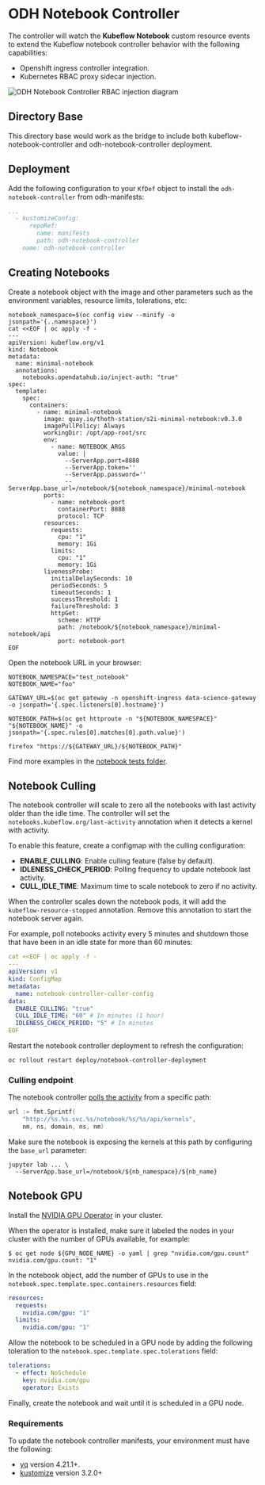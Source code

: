 # ODH Notebook Controller

The controller will watch the **Kubeflow Notebook** custom resource events to
extend the Kubeflow notebook controller behavior with the following
capabilities:

- Openshift ingress controller integration.
- Kubernetes RBAC proxy sidecar injection.

![ODH Notebook Controller RBAC injection
diagram](../odh-notebook-controller/assets/odh-notebook-controller-auth-diagram.png)


## Directory Base

This directory base would work as the bridge to include both kubeflow-notebook-controller
and odh-notebook-controller deployment.

## Deployment

Add the following configuration to your `KfDef` object to install the
`odh-notebook-controller` from odh-manifests:

```yaml
...
  - kustomizeConfig:
      repoRef:
        name: manifests
        path: odh-notebook-controller
    name: odh-notebook-controller
```

## Creating Notebooks

Create a notebook object with the image and other parameters such as the
environment variables, resource limits, tolerations, etc:

```shell
notebook_namespace=$(oc config view --minify -o jsonpath='{..namespace}')
cat <<EOF | oc apply -f -
---
apiVersion: kubeflow.org/v1
kind: Notebook
metadata:
  name: minimal-notebook
  annotations:
    notebooks.opendatahub.io/inject-auth: "true"
spec:
  template:
    spec:
      containers:
        - name: minimal-notebook
          image: quay.io/thoth-station/s2i-minimal-notebook:v0.3.0
          imagePullPolicy: Always
          workingDir: /opt/app-root/src
          env:
            - name: NOTEBOOK_ARGS
              value: |
                --ServerApp.port=8888
                --ServerApp.token=''
                --ServerApp.password=''
                --ServerApp.base_url=/notebook/${notebook_namespace}/minimal-notebook
          ports:
            - name: notebook-port
              containerPort: 8888
              protocol: TCP
          resources:
            requests:
              cpu: "1"
              memory: 1Gi
            limits:
              cpu: "1"
              memory: 1Gi
          livenessProbe:
            initialDelaySeconds: 10
            periodSeconds: 5
            timeoutSeconds: 1
            successThreshold: 1
            failureThreshold: 3
            httpGet:
              scheme: HTTP
              path: /notebook/${notebook_namespace}/minimal-notebook/api
              port: notebook-port
EOF
```

Open the notebook URL in your browser:

```shell
NOTEBOOK_NAMESPACE="test_notebook"
NOTEBOOK_NAME="foo"

GATEWAY_URL=$(oc get gateway -n openshift-ingress data-science-gateway -o jsonpath='{.spec.listeners[0].hostname}')

NOTEBOOK_PATH=$(oc get httproute -n "${NOTEBOOK_NAMESPACE}" "${NOTEBOOK_NAME}" -o jsonpath='{.spec.rules[0].matches[0].path.value}')

firefox "https://${GATEWAY_URL}/${NOTEBOOK_PATH}"
```

Find more examples in the [notebook tests folder](../tests/resources/notebook-controller/).

## Notebook Culling

The notebook controller will scale to zero all the notebooks with last activity
older than the idle time. The controller will set the
`notebooks.kubeflow.org/last-activity` annotation when it detects a kernel with
activity.

To enable this feature, create a configmap with the culling configuration:

- **ENABLE_CULLING**: Enable culling feature (false by default).
- **IDLENESS_CHECK_PERIOD**: Polling frequency to update notebook last activity.
- **CULL_IDLE_TIME**: Maximum time to scale notebook to zero if no activity.

When the controller scales down the notebook pods, it will add the
`kubeflow-resource-stopped` annotation. Remove this annotation to start the
notebook server again.

For example, poll notebooks activity every 5 minutes and shutdown those that
have been in an idle state for more than 60 minutes:

```yaml
cat <<EOF | oc apply -f -
---
apiVersion: v1
kind: ConfigMap
metadata:
  name: notebook-controller-culler-config
data:
  ENABLE_CULLING: "true"
  CULL_IDLE_TIME: "60" # In minutes (1 hour)
  IDLENESS_CHECK_PERIOD: "5" # In minutes
EOF
```

Restart the notebook controller deployment to refresh the configuration:

```shell
oc rollout restart deploy/notebook-controller-deployment
```

### Culling endpoint

The notebook controller [polls the
activity](https://github.com/kubeflow/kubeflow/blob/100657e8d1072136adf0a39315498b3d510c7c49/components/notebook-controller/pkg/culler/culler.go#L153-L155)
from a specific path:

```go
url := fmt.Sprintf(
    "http://%s.%s.svc.%s/notebook/%s/%s/api/kernels",
    nm, ns, domain, ns, nm)
```

Make sure the notebook is exposing the kernels at this path by configuring the
`base_url` parameter:

```shell
jupyter lab ... \
  --ServerApp.base_url=/notebook/${nb_namespace}/${nb_name}
```

## Notebook GPU

Install the [NVIDIA GPU Operator](https://github.com/NVIDIA/gpu-operator) in
your cluster.

When the operator is installed, make sure it labeled the nodes in your cluster
with the number of GPUs available, for example:

```shell
$ oc get node ${GPU_NODE_NAME} -o yaml | grep "nvidia.com/gpu.count"
nvidia.com/gpu.count: "1"
```

In the notebook object, add the number of GPUs to use in the
`notebook.spec.template.spec.containers.resources` field:

```yaml
resources:
  requests:
    nvidia.com/gpu: "1"
  limits:
    nvidia.com/gpu: "1"
```

Allow the notebook to be scheduled in a GPU node by adding the following
toleration to the `notebook.spec.template.spec.tolerations` field:

```yaml
tolerations:
  - effect: NoSchedule
    key: nvidia.com/gpu
    operator: Exists
```

Finally, create the notebook and wait until it is scheduled in a GPU node.

### Requirements

To update the notebook controller manifests, your environment must have the
following:

- [yq](https://github.com/mikefarah/yq#install) version 4.21.1+.
- [kustomize](https://sigs.k8s.io/kustomize/docs/INSTALL.md) version 3.2.0+

